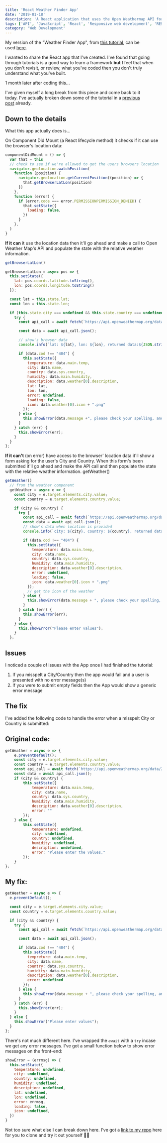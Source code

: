 ```yaml
---
title: 'React Weather Finder App'
date: '2019-01-18'
description: 'A React application that uses the Open Weathermap API for local weather informaiton.'
tags: ['API', 'JavaScript', 'React', 'Responsive web development', 'REST', 'Front-end']
category: 'Web Development'
---
```


My version of the "Weather Finder App", from [this tutorial](https://www.youtube.com/watch?v=204C9yNeOYI&t=2450s), can be used [here](https://scriptedpixels.co.uk/playground/weather-finder/).

I wanted to share the React app that I've created. I've found that going through tutorials is a good way to learn a framework **but** I feel that when you don't revisit, or review, what you've coded then you don't truly understand what you've built.

1 month later after coding this...

I've given myself a long break from this piece and come back to it today. I've actually broken down some of the tutorial in a [previous post](https://scriptedpixels.co.uk/stateless-functional-components-in-react/) already.

## Down to the details

What this app actually does is...

On Component Did Mount (a React lifecycle method) it checks if it can use the browser's location data:

```js
componentDidMount = () => {
  var that = this
  // check to see if we're allowed to get the users browsers location
  navigator.geolocation.watchPosition(
    function (position) {
      navigator.geolocation.getCurrentPosition((position) => {
        that.getBrowserLatLon(position)
      })
    },
    function (error) {
      if (error.code === error.PERMISSIONPERMISSION_DENIED) {
        that.setState({
          loading: false,
        })
      }
    },
  )
}
```

**If it can** it use the location data then it'll go ahead and make a call to Open Weather Map's API and populate the state with the relative weather information.

```js
getBrowserLatLon()

getBrowserLatLon = async pos => {
  this.setState({
    lat: pos.coords.latitude.toString(),
    lon: pos.coords.longitude.toString()
  });

  const lat = this.state.lat;
  const lon = this.state.lon;

  if (this.state.city === undefined && this.state.country === undefined) {
    try {
      const api_call = await fetch(`https://api.openweathermap.org/data/2.5/weather?lat=${lat}&lon=${lon}&appid=${API_KEY}&units=metric`);

      const data = await api_call.json();

      // show's browser data
      console.info(`lat: ${lat}, lon: ${lon}, returned data:${JSON.stringify(data)}`);

      if (data.cod !== "404") {
        this.setState({
          temperature: data.main.temp,
          city: data.name,
          country: data.sys.country,
          humidity: data.main.humidity,
          description: data.weather[0].description,
          lat: lat,
          lon: lon,
          error: undefined,
          loading: false,
          icon: data.weather[0].icon + ".png"
        });
      } else {
        this.showError(data.message +", please check your spelling, and try again");
      }
    } catch (err) {
      this.showError(err);
    }
  }
};
```

**If it can't** (on error) have access to the browser' location data it'll show a form asking for the user's City and Country. When this form's been submitted it'll go ahead and make the API call and then populate the state with the relative weather information. getWeather()

```js
getWeather()
  // from the weather component
  getWeather = async e => {
    const city = e.target.elements.city.value;
    const country = e.target.elements.country.value;

    if (city && country) {
      try {
        const api_call = await fetch(`https://api.openweathermap.org/data/2.5/weather?q=${city},${country}&appid=${API_KEY}&units=metric`);
        const data = await api_call.json();
        // show's data when location is provided
        console.info(`city: ${city}, country: ${country}, returned data:${JSON.stringify(data)}`);

        if (data.cod !== "404") {
          this.setState({
            temperature: data.main.temp,
            city: data.name,
            country: data.sys.country,
            humidity: data.main.humidity,
            description: data.weather[0].description,
            error: undefined,
            loading: false,
            icon: data.weather[0].icon + ".png"
          });
          // get the icon of the weather
        } else {
          this.showError(data.message + ", please check your spelling, and try again");
        }
      } catch (err) {
        this.showError(err);
      }
    } else {
      this.showError("Please enter values");
    }
  };
```

## Issues

I noticed a couple of issues with the App once I had finished the tutorial:

1. If you misspelt a City/Country then the app would fail and a user is presented with no error message(s)
2. If you were to submit empty fields then the App would show a generic error message

## The fix

I've added the following code to handle the error when a misspelt City or Country is submitted:

## Original code:

```js
getWeather = async e => {
    e.preventDefault();
    const city = e.target.elements.city.value;
    const country = e.target.elements.country.value;
    const api_call = await fetch(`https://api.openweathermap.org/data/2.5/weather?q=${city},${country}&appid=${API_KEY}&units=metric`);
    const data = await api_call.json();
    if (city && country) {
        this.setState({
            temperature: data.main.temp,
            city: data.name,
            country: data.sys.country,
            humidity: data.main.humidity,
            description: data.weather[0].description,
            error: ""
        });
    } else {
        this.setState({
            temperature: undefined,
            city: undefined,
            country: undefined,
            humidity: undefined,
            description: undefined,
            error: "Please enter the values."
        });
    }
};
```

## My fix:

```js
getWeather = async e => {
  e.preventDefault();

  const city = e.target.elements.city.value;
  const country = e.target.elements.country.value;

  if (city && country) {
    try {
      const api_call = await fetch(`https://api.openweathermap.org/data/2.5/weather?q=${city},${country}&appid=${API_KEY}&units=metric`);

      const data = await api_call.json();

      if (data.cod !== "404") {
        this.setState({
          tempreture: data.main.temp,
          city: data.name,
          country: data.sys.country,
          humidity: data.main.humidity,
          description: data.weather[0].description,
          error: undefined
        });
      } else {
        this.showError(data.message + ", please check your spelling, and try again");
      }
    } catch (err) {
      this.showError(err);
    }
  } else {
    this.showError("Please enter values");
  }
};
```

There's not much different here. I've wrapped the `await` with a `try` incase we get any error messages. I've got a small function below to show error messages on the front-end:

```js
showError = (errmsg) => {
  this.setState({
    temperature: undefined,
    city: undefined,
    country: undefined,
    humidity: undefined,
    description: undefined,
    lat: undefined,
    lon: undefined,
    error: errmsg,
    loading: false,
    icon: undefined,
  })
}
```

Not too sure what else I can break down here. I've got a [link to my repo](https://bitbucket.org/KamBanwait/weather-finder/src/master/) here for you to clone and try it out yourself 👍🏽
